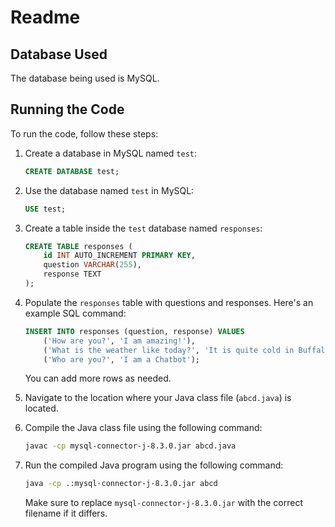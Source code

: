 # Readme

## Database Used

The database being used is MySQL.

## Running the Code

To run the code, follow these steps:

1. Create a database in MySQL named `test`:
    ```sql
    CREATE DATABASE test;
    ```

2. Use the database named `test` in MySQL:
    ```sql
    USE test;
    ```

3. Create a table inside the `test` database named `responses`:
    ```sql
    CREATE TABLE responses (
        id INT AUTO_INCREMENT PRIMARY KEY,
        question VARCHAR(255),
        response TEXT
    );
    ```

4. Populate the `responses` table with questions and responses. Here's an example SQL command:

    ```sql
    INSERT INTO responses (question, response) VALUES
        ('How are you?', 'I am amazing!'),
        ('What is the weather like today?', 'It is quite cold in Buffalo'),
        ('Who are you?', 'I am a Chatbot');
    ```

   You can add more rows as needed.

5. Navigate to the location where your Java class file (`abcd.java`) is located.

6. Compile the Java class file using the following command:

    ```bash
    javac -cp mysql-connector-j-8.3.0.jar abcd.java
    ```

7. Run the compiled Java program using the following command:

    ```bash
    java -cp .:mysql-connector-j-8.3.0.jar abcd
    ```

   Make sure to replace `mysql-connector-j-8.3.0.jar` with the correct filename if it differs.